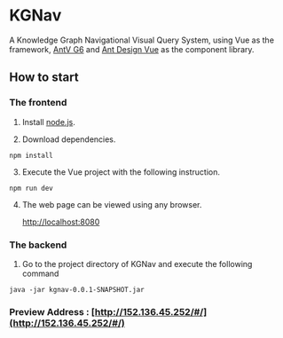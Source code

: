 # KGNav

A Knowledge Graph Navigational Visual Query System, using Vue as the framework, [AntV G6](https://g6.antv.vision/en/) and [Ant Design Vue](https://1x.antdv.com/docs/vue/introduce/) as the component library.

 
## How to start

### The frontend

1. Install [node.js](https://nodejs.org/en/download/).

2. Download dependencies.
```
npm install
```
3. Execute the Vue project with the following instruction.
```
npm run dev
```
4. The web page can be viewed using any browser.

     [http://localhost:8080](http://localhost:8080)


### The backend

1. Go to the project directory of KGNav and execute the following command
```
java -jar kgnav-0.0.1-SNAPSHOT.jar
```

### Preview Address : [http://152.136.45.252/#/](http://152.136.45.252/#/)




